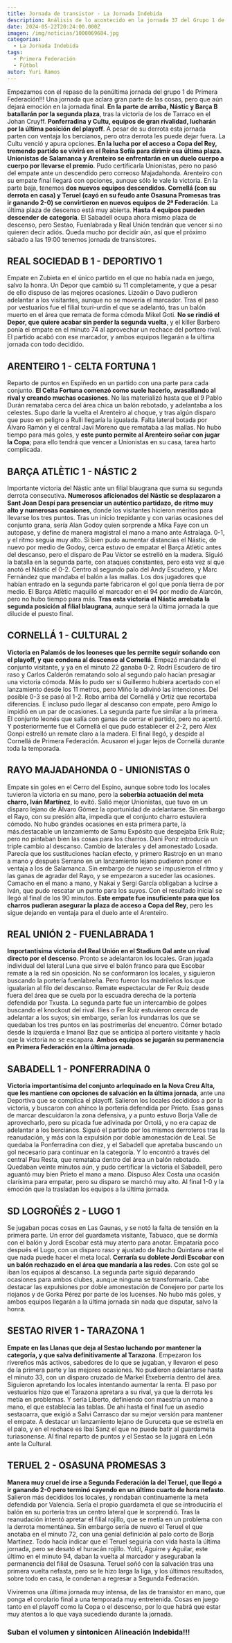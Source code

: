 ```yaml
---
title: Jornada de transistor - La Jornada Indebida
description: Análisis de lo acontecido en la jornada 37 del Grupo 1 de Primera Federación
date: 2024-05-22T20:24:00.000Z
imagen: /img/noticias/1000069684.jpg
categorias:
  - La Jornada Indebida
tags:
  - Primera Federación
  - Fútbol
autor: Yuri Ramos
---
```

Empezamos con el repaso de la penúltima jornada del grupo 1 de Primera Federación!!! Una jornada que aclara gran parte de las cosas, pero que aún dejará emoción en la jornada final.
**En la parte de arriba, Nástic y Barça B batallarán por la segunda plaza**, tras la victoria de los de Tarraco en el Johan Cruyff.
**Ponferradina y Cultu, equipos de gran rivalidad, lucharán por la última posición del playoff**. A pesar de su derrota esta jornada parten con ventaja los bercianos, pero otra derrota les puede dejar fuera. La Cultu venció y apura opciones.
**En la lucha por el acceso a Copa del Rey, tremendo partido se vivirá en el Reina Sofía para dirimir esa última plaza. Unionistas de Salamanca y Arenteiro se enfrentarán en un duelo cuerpo a cuerpo por llevarse el premio**. Pudo certificarla Unionistas, pero no pasó del empate ante un descendido pero correoso Majadahonda. Arenteiro con su empate final llegará con opciones, aunque sólo le vale la victoria.
En la parte baja, tenemos **dos nuevos equipos descendidos. Cornellá (con su derrota en casa) y Teruel (cayó en su feudo ante Osasuna Promesas tras ir ganando 2-0) se convirtieron en nuevos equipos de 2ª Federación**.
La última plaza de descenso está muy abierta. **Hasta 4 equipos pueden descender de categoría**. El Sabadell ocupa ahora mismo plaza de descenso, pero Sestao, Fuenlabrada y Real Unión tendrán que vencer si no quieren decir adiós.
Queda mucho por decidir aún, así que el próximo sábado a las 19:00 tenemos jornada de transistores.

## REAL SOCIEDAD B 1 - DEPORTIVO 1
Empate en Zubieta en el único partido en el que no había nada en juego, salvo la honra. Un Depor que cambió su 11 completamente, y que a pesar de ello dispuso de las mejores ocasiones.  Lizoáin o Davo pudieron adelantar a los visitantes, aunque no se movería el marcador. Tras el paso por vestuarios fue el filial txuri-urdin el que se adelantó, tras un balón muerto en el área que remata de forma cómoda Mikel Goti. **No se rindió el Depor, que quiere acabar sin perder la segunda vuelta**, y el killer Barbero ponía el empate en el minuto 74 al aprovechar un rechace del portero rival. 
El partido acabó con ese marcador, y ambos equipos llegarán a la última jornada con todo decidido. 

## ARENTEIRO 1 - CELTA FORTUNA 1
Reparto de puntos en Espiñedo en un partido con una parte para cada conjunto. **El Celta Fortuna comenzó como suele hacerlo, avasallando al rival y creando muchas ocasiones**. No las materializó hasta que el 9 Pablo Durán remataba cerca del área chica un balón rebotado, y adelantaba a los celestes. 
Supo darle la vuelta el Arenteiro al choque, y tras algún disparo que puso en peligro a Rulli llegaría la igualada. Falta lateral botada por Álvaro Ramón y el central Javi Moreno que remataba a las mallas. 
No hubo tiempo para más goles, y **este punto permite al Arenteiro soñar con jugar la Copa**; para ello tendrá que vencer a Unionistas en su casa, tarea harto complicada. 

## BARÇA ATLÈTIC 1 - NÁSTIC 2
Importante victoria del Nástic ante un filial blaugrana que suma su segunda derrota consecutiva. 
**Numerosos aficionados del Nástic se desplazaron a Sant Joan Despí para presenciar un auténtico partidazo, de ritmo muy alto y numerosas ocasiones**, donde los visitantes hicieron méritos para llevarse los tres puntos.
Tras un inicio trepidante y con varias ocasiones del conjunto grana, sería Alan Godoy quien sorprende a Mika Faye con un autopase, y define de manera magistral el mano a mano ante Astralaga. 0-1, y el ritmo seguía muy alto.
Si bien pudo aumentar distancias el Nástic, de nuevo por medio de Godoy, cerca estuvo de empatar el Barça Atlètic antes del descanso, pero el disparo de Pau Víctor se estrelló en la madera.
Siguió la batalla en la segunda parte, con ataques constantes, pero esta vez sí que anotó el Nástic el 0-2. Centro al segundo palo del Andy Escudero, y Marc Fernández que mandaba el balón a las mallas. Los dos jugadores que habían entrado en la segunda parte fabricaron el gol que ponía tierra de por medio.
El Barça Atlètic maquilló el marcador en el 94 por medio de Alarcón, pero no hubo tiempo para más.
**Tras esta victoria el Nástic arrebata la segunda posición al filial blaugrana**, aunque será la última jornada la que dilucide el puesto final.

## CORNELLÁ 1 - CULTURAL 2
**Victoria en Palamós de los leoneses que les permite seguir soñando con el playoff, y que condena al descenso al Cornellá**.
Empezó mandando el conjunto visitante, y ya en el minuto 22 ganaba 0-2. Rodri Escudero de tiro raso y Carlos Calderón rematando solo al segundo palo hacían presagiar una victoria cómoda. 
Más lo pudo ser si Guillermo hubiera acertado con el lanzamiento desde los 11 metros, pero Miño le adivinó las intenciones. 
Del posible 0-3 se pasó al 1-2. Robo  arriba del Cornellá y Ortiz que recortaba diferencias. E incluso pudo llegar al descanso con empate, pero Amigo lo impidió en un par de ocasiones.
La segunda parte fue similar a la primera. El conjunto leonés que salía con ganas de cerrar el partido, pero no acertó. Y posteriormente fue el Cornellá el que pudo establecer el 2-2, pero Álex Gonpi estrelló un remate claro a la madera.
El final llegó, y despide al Cornellá de Primera Federación. Acusaron el jugar lejos de Cornellá durante toda la temporada.

## RAYO MAJADAHONDA 0 - UNIONISTAS 0
Empate sin goles en el Cerro del Espino, aunque sobre todo los locales tuvieron la victoria en su mano, pero la **soberbia actuación del meta charro, Iván Martínez**, lo evitó.
Salió mejor Unionistas, que tuvo en un disparo lejano de Álvaro Gómez la oportunidad de adelantarse. Sin embargo el Rayo, con su presión alta, impedía que el conjunto charro estuviera cómodo. No hubo grandes ocasiones en esta primera parte, la más.destacable un lanzamiemto de Samu Expósito que  despejaba Erik Ruiz; pero no pintaban bien las cosas para los charros.
Dani Ponz introducía un triple cambio al descanso. Cambio de laterales y del amonestado Losada. Parecía que los sustituciones hacían efecto, y primero Rastrojo en un mano a mano y después Serrano en un lanzamiento lejano pudieron poner en ventaja a los de Salamanca. Sin embargo de nuevo se impusieron el ritmo y las ganas de agradar del Rayo, y se empezaron a suceder las ocasiones. Camacho en el mano a mano, y Nakai y Sergi García obligaban a lucirse a Iván, que pudo rescatar un punto para los suyos.
Con el resultado inicial se llegó al final de los 90 minutos. **Este empate fue insuficiente para que los charros pudieran asegurar la plaza de acceso a Copa del Rey**, pero les sigue dejando en ventaja para el duelo ante el Arenteiro.

## REAL UNIÓN 2 - FUENLABRADA 1
**Importantísima victoria del Real Unión en el Stadium Gal ante un rival directo por el descenso**.
Pronto se adelantaron los locales. Gran jugada individual del lateral Luna que sirve el balón franco para que Escobar remate a la red sin oposición. 
No se conformaron los locales, y siguieron buscando la portería fuenlabreña. Pero fueron los madrileños los.que igualarían al filo del descanso. Remate espectacular de Fer Ruiz desde fuera del área que se cuela por la escuadra derecha de la portería defendida por Txusta.
La segunda parte fue un intercambio de golpes buscando el knockout del rival. Ilies o Fer Ruiz estuvieron cerca de adelantar a los suyos; sin embargo, serían los irundarras los que se quedaban los tres puntos en las postrimerías del encuentro. Córner botado desde la izquierda e Imanol Baz que se anticipa al portero visitante y hacía que la victoria no se escapara.
**Ambos equipos se jugarán su permanencia en Primera Federación en la última jornada**. 

## SABADELL 1 - PONFERRADINA 0
**Victoria importantísima del conjunto arlequinado en la Nova Creu Alta, que les mantiene con opciones de salvación en la última jornada**, ante una Deportiva que se complica el playoff.
Salieron los locales decididos a por la victoria, y buscaron con ahínco la portería defendida por Prieto. Esas ganas de marcar descuidaron la zona defensiva, y a punto estuvo Borja Valle de aprovecharlo, pero su picada fue adivinada por Ortolá, y no era capaz de adelantar a los bercianos. 
Siguió el partido por los mismos derroteros tras la reanudación, y más con la expulsión por doble amonestación de Leal. Se quedaba la Ponferradina con diez, y el Sabadell que apretaba buscando un gol necesario para continuar en la categoría. Y lo encontró a través del central Pau Resta, que remataba dentro del área un balón rebotado. 
Quedaban veinte minutos aún, y pudo certificar la victoria el Sabadell, pero aguantó muy bien Prieto el mano a mano. 
Dispuso Alex Costa una ocasión clarísima para empatar, pero su disparo se marchó muy alto.
Al final 1-0 y la emoción que la trasladan los equipos a la última jornada.

## SD LOGROÑÉS 2 - LUGO 1
Se jugaban pocas cosas en Las Gaunas, y se notó la falta de tensión en la primera parte. Un error del guardameta visitante, Tabuaco, que se dormía con el balón y Jordi Escobar está muy atento para anotar.
Empataría poco después el Lugo, con un disparo raso y ajustado de Nacho Quintana ante el que nada puede hacer el meta local. 
**Cerraría su doblete Jordi Escobar con un balón rechazado en el área que mandaría a las redes**. Con este gol se iban los equipos al descanso.
La segunda parte siguió deparando ocasiones para ambos clubes, aunque ninguna se transformaría. Cabe destacar las expulsiones por doble amonestación de Conejero por parte los riojanos y de Gorka Pérez por parte de los lucenses.
No hubo más goles, y ambos equipos llegarán a la última jornada sin nada que disputar, salvo la honra.

## SESTAO RIVER 1 - TARAZONA 1
**Empate en las Llanas que deja al Sestao luchando por mantener la categoría, y que salva definitivamente al Tarazona**.
Empezaron los rivereños más activos, sabedores de lo que se jugaban, y llevaron el peso de la primera parte y las mejores ocasiones. No pudieron adelantarse hasta el minuto 33, con un disparo cruzado de Markel Etxeberría dentro del área. Siguieron apretando los locales intentando aumentar la renta.
El paso por vestuarios hizo que el Tarazona apretara a su rival, ya que la derrota les metía en problemas. Y sería Liberto, definiendo con maestría un mano a mano, el que establecía las tablas.
De ahí hasta el final fue un asedio sestaoarra, que exigió a Salvi Carrasco dar su mejor versión para mantener el empate. A destacar un lanzamiento lejano de Guruceta que se estrella en el palo, y en el rechace es Ibai Sanz el que no puede batir al guardameta turiasonense.
Al final reparto de puntos y el Sestao se la jugará en León ante la Cultural.

## TERUEL 2 - OSASUNA PROMESAS 3
**Manera muy cruel de irse a Segunda Federación la del Teruel, que llegó a ir ganando 2-0 pero terminó cayendo en un último cuarto de hora nefasto**.
Salieron más decididos los locales, y rondaban continuamente la meta defendida por Valencia. Sería el propio guardameta el que se introduciría el balón en su portería tras un centro lateral que le sorprendió. 
Tras la reanudación intentó apretar el filial rojillo, que se metía en un problema con la derrota momentánea. Sin embargo sería de nuevo el Teruel el que anotaba en el minuto 72, con una genial definición al palo corto de Borja Martínez. 
Todo hacía indicar que el Teruel seguiría con vida hasta la última jornada, pero se desató el huracán rojillo.
Yoldi, Aguirre y Aguilar, este último en el minuto 94, daban la vuelta al marcador y aseguraban la permanencia del filial de Osasuna.
Teruel soñó con la salvación tras una primera vuelta nefasta, pero se le hizo larga la liga, y los últimos resultados, sobre todo en casa, le condenan a regresar a Segunda Federación.

Viviremos una última jornada muy intensa, de las de transistor en mano, que ponga el corolario final a una temporada muy entretenida. Cosas en juego tanto en el playoff como la Copa o el descenso, por lo que habrá que estar muy atentos a lo que vaya sucediendo durante la jornada.
### Suban el volumen y sintonicen Alineación Indebida!!!
